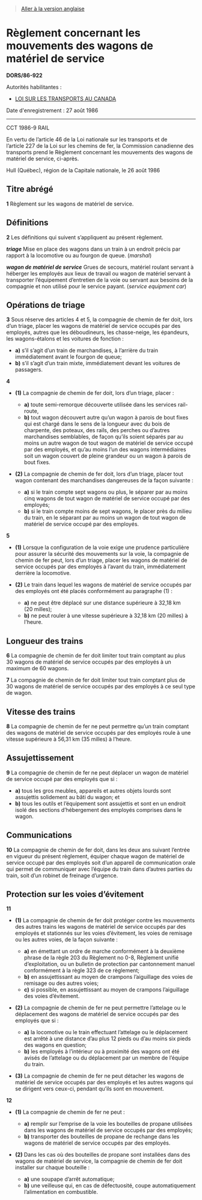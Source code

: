 > [Aller à la version anglaise](/en/Regulations/Statutory%20Orders%20and%20Regulations/86/922.md)

# Règlement concernant les mouvements des wagons de matériel de service

**DORS/86-922**

Autorités habilitantes : 
- [LOI SUR LES TRANSPORTS AU CANADA](/fr/Lois/Lois%20du%20Canada/1996/ch.%2010.md)

Date d'enregistrement : 27 août 1986

----------

CCT 1986-9 RAIL

En vertu de l’article 46 de la Loi nationale sur les transports et de l’article 227 de la Loi sur les chemins de fer, la Commission canadienne des transports prend le Règlement concernant les mouvements des wagons de matériel de service, ci-après.

Hull (Québec), région de la Capitale nationale, le 26 août 1986




## Titre abrégé


**1** Règlement sur les wagons de matériel de service.




## Définitions


**2** Les définitions qui suivent s’appliquent au présent règlement.

***triage*** Mise en place des wagons dans un train à un endroit précis par rapport à la locomotive ou au fourgon de queue. (*marshal*)

***wagon de matériel de service*** Grues de secours, matériel roulant servant à héberger les employés aux lieux de travail ou wagon de matériel servant à transporter l’équipement d’entretien de la voie ou servant aux besoins de la compagnie et non utilisé pour le service payant. (*service equipment car*)




## Opérations de triage


**3** Sous réserve des articles 4 et 5, la compagnie de chemin de fer doit, lors d’un triage, placer les wagons de matériel de service occupés par des employés, autres que les déboudineurs, les chasse-neige, les épandeurs, les wagons-étalons et les voitures de fonction :
- **a)** s’il s’agit d’un train de marchandises, à l’arrière du train immédiatement avant le fourgon de queue;
- **b)** s’il s’agit d’un train mixte, immédiatement devant les voitures de passagers.



**4** 

- **(1)** La compagnie de chemin de fer doit, lors d’un triage, placer :
	- **a)** toute semi-remorque découverte utilisée dans les services rail-route,
	- **b)** tout wagon découvert autre qu’un wagon à parois de bout fixes qui est chargé dans le sens de la longueur avec du bois de charpente, des poteaux, des rails, des perches ou d’autres marchandises semblables,
de façon qu’ils soient séparés par au moins un autre wagon de tout wagon de matériel de service occupé par des employés, et qu’au moins l’un des wagons intermédiaires soit un wagon couvert de pleine grandeur ou un wagon à parois de bout fixes.

- **(2)** La compagnie de chemin de fer doit, lors d’un triage, placer tout wagon contenant des marchandises dangereuses de la façon suivante :
	- **a)** si le train compte sept wagons ou plus, le séparer par au moins cinq wagons de tout wagon de matériel de service occupé par des employés;
	- **b)** si le train compte moins de sept wagons, le placer près du milieu du train, en le séparant par au moins un wagon de tout wagon de matériel de service occupé par des employés.



**5** 

- **(1)** Lorsque la configuration de la voie exige une prudence particulière pour assurer la sécurité des mouvements sur la voie, la compagnie de chemin de fer peut, lors d’un triage, placer les wagons de matériel de service occupés par des employés à l’avant du train, immédiatement derrière la locomotive.

- **(2)** Le train dans lequel les wagons de matériel de service occupés par des employés ont été placés conformément au paragraphe (1) :
	- **a)** ne peut être déplacé sur une distance supérieure à 32,18 km (20 milles);
	- **b)** ne peut rouler à une vitesse supérieure à 32,18 km (20 milles) à l’heure.




## Longueur des trains


**6** La compagnie de chemin de fer doit limiter tout train comptant au plus 30 wagons de matériel de service occupés par des employés à un maximum de 60 wagons.



**7** La compagnie de chemin de fer doit limiter tout train comptant plus de 30 wagons de matériel de service occupés par des employés à ce seul type de wagon.




## Vitesse des trains


**8** La compagnie de chemin de fer ne peut permettre qu’un train comptant des wagons de matériel de service occupés par des employés roule à une vitesse supérieure à 56,31 km (35 milles) à l’heure.




## Assujettissement


**9** La compagnie de chemin de fer ne peut déplacer un wagon de matériel de service occupé par des employés que si :
- **a)** tous les gros meubles, appareils et autres objets lourds sont assujettis solidement au bâti du wagon; et
- **b)** tous les outils et l’équipement sont assujettis et sont en un endroit isolé des sections d’hébergement des employés comprises dans le wagon.




## Communications


**10** La compagnie de chemin de fer doit, dans les deux ans suivant l’entrée en vigueur du présent règlement, équiper chaque wagon de matériel de service occupé par des employés soit d’un appareil de communication orale qui permet de communiquer avec l’équipe du train dans d’autres parties du train, soit d’un robinet de freinage d’urgence.




## Protection sur les voies d’évitement


**11** 

- **(1)** La compagnie de chemin de fer doit protéger contre les mouvements des autres trains les wagons de matériel de service occupés par des employés et stationnés sur les voies d’évitement, les voies de remisage ou les autres voies, de la façon suivante :
	- **a)** en émettant un ordre de marche conformément à la deuxième phrase de la règle 203 du Règlement no 0-8, Règlement unifié d’exploitation, ou un bulletin de protection par cantonnement manuel conformément à la règle 323 de ce règlement;
	- **b)** en assujettissant au moyen de crampons l’aiguillage des voies de remisage ou des autres voies;
	- **c)** si possible, en assujettissant au moyen de crampons l’aiguillage des voies d’évitement.

- **(2)** La compagnie de chemin de fer ne peut permettre l’attelage ou le déplacement des wagons de matériel de service occupés par des employés que si :
	- **a)** la locomotive ou le train effectuant l’attelage ou le déplacement est arrêté à une distance d’au plus 12 pieds ou d’au moins six pieds des wagons en question;
	- **b)** les employés à l’intérieur ou à proximité des wagons ont été avisés de l’attelage ou du déplacement par un membre de l’équipe du train.

- **(3)** La compagnie de chemin de fer ne peut détacher les wagons de matériel de service occupés par des employés et les autres wagons qui se dirigent vers ceux-ci, pendant qu’ils sont en mouvement.



**12** 

- **(1)** La compagnie de chemin de fer ne peut :
	- **a)** remplir sur l’emprise de la voie les bouteilles de propane utilisées dans les wagons de matériel de service occupés par des employés;
	- **b)** transporter des bouteilles de propane de rechange dans les wagons de matériel de service occupés par des employés.

- **(2)** Dans les cas où des bouteilles de propane sont installées dans des wagons de matériel de service, la compagnie de chemin de fer doit installer sur chaque bouteille :
	- **a)** une soupape d’arrêt automatique;
	- **b)** une veilleuse qui, en cas de défectuosité, coupe automatiquement l’alimentation en combustible.


